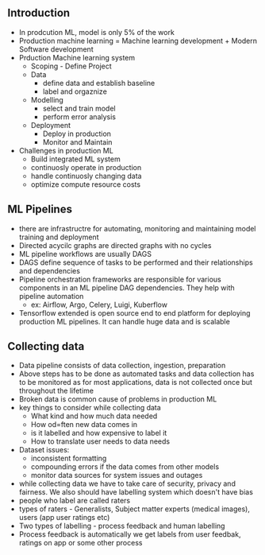 ## Introduction

* In prodcution ML, model is only 5% of the work
* Production machine learning = Machine learning development + Modern Software development
* Prduction Machine learning system
  * Scoping - Define Project
  * Data
    * define data and establish baseline
    * label and orgaznize
  * Modelling
    * select and train model
    * perform error analysis
  * Deployment
    * Deploy in production
    * Monitor and Maintain
* Challenges in production ML
  * Build integrated ML system
  * continuosly operate in production
  * handle continuosly changing data
  * optimize compute resource costs

## ML Pipelines
* there are infrastructre for automating, monitoring and maintaining model training and deployment
* Directed acycilc graphs are directed graphs with no cycles
* ML pipeline workflows are usually DAGS
* DAGS define sequence of tasks to be performed and their relationships and dependencies
* Pipeline orchestration frameworks are responsible for various components in an ML pipeline DAG dependencies. They help with pipeline automation
  * ex: Airflow, Argo, Celery, Luigi, Kuberflow
* Tensorflow extended is open source end to end platform for deploying production ML pipelines. It can handle huge data and is scalable

## Collecting data
* Data pipeline consists of data collection, ingestion, preparation
* Above steps has to be done as automated tasks and data collection has to be monitored as for most applications, data is not collected once but throughout the lifetime
* Broken data is common cause of problems in production ML
* key things to consider while collecting data
  * What kind and how much data needed
  * How od=ften new data comes in
  * is it labelled and how expensive to label it
  * How to translate user needs to data needs
* Dataset issues:
  * inconsistent formatting
  * compounding errors if the data comes from other models
  * monitor data sources for system issues and outages
* while collecting data we have to take care of security, privacy and fairness. We also should have labelling system which doesn't have bias
* people who label are called raters
* types of raters - Generalists, Subject matter experts (medical images), users (app user ratings etc)
* Two types of labelling - process feedback and human labelling
* Process feedback is automatically we get labels from user feedbak, ratings on app or some other process
